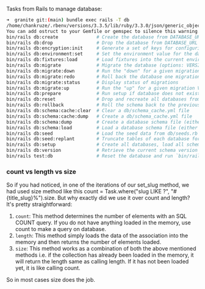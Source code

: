 Tasks from Rails to manage database:

```bash
➜  granite git:(main) bundle exec rails -T db
/home/chankruze/.rbenv/versions/3.3.5/lib/ruby/3.3.0/json/generic_object.rb:2: warning: /home/chankruze/.rbenv/versions/3.3.5/lib/ruby/3.3.0/ostruct.rb was loaded from the standard library, but will no longer be part of the default gems starting from Ruby 3.5.0.
You can add ostruct to your Gemfile or gemspec to silence this warning.
bin/rails db:create              # Create the database from DATABASE_URL or config/database.yml for the current RAI...
bin/rails db:drop                # Drop the database from DATABASE_URL or config/database.yml for the current RAILS...
bin/rails db:encryption:init     # Generate a set of keys for configuring Active Record encryption in a given envir...
bin/rails db:environment:set     # Set the environment value for the database
bin/rails db:fixtures:load       # Load fixtures into the current environment's database
bin/rails db:migrate             # Migrate the database (options: VERSION=x, VERBOSE=false, SCOPE=blog)
bin/rails db:migrate:down        # Run the "down" for a given migration VERSION
bin/rails db:migrate:redo        # Roll back the database one migration and re-migrate up (options: STEP=x, VERSION=x)
bin/rails db:migrate:status      # Display status of migrations
bin/rails db:migrate:up          # Run the "up" for a given migration VERSION
bin/rails db:prepare             # Run setup if database does not exist, or run migrations if it does
bin/rails db:reset               # Drop and recreate all databases from their schema for the current environment an...
bin/rails db:rollback            # Roll the schema back to the previous version (specify steps w/ STEP=n)
bin/rails db:schema:cache:clear  # Clear a db/schema_cache.yml file
bin/rails db:schema:cache:dump   # Create a db/schema_cache.yml file
bin/rails db:schema:dump         # Create a database schema file (either db/schema.rb or db/structure.sql, dependin...
bin/rails db:schema:load         # Load a database schema file (either db/schema.rb or db/structure.sql, depending ...
bin/rails db:seed                # Load the seed data from db/seeds.rb
bin/rails db:seed:replant        # Truncate tables of each database for current environment and load the seeds
bin/rails db:setup               # Create all databases, load all schemas, and initialize with the seed data (use d...
bin/rails db:version             # Retrieve the current schema version number
bin/rails test:db                # Reset the database and run `bin/rails test`
```

### count vs length vs size

So if you had noticed, in one of the iterations of our set_slug method, we had used size method like this count = Task.where("slug LIKE ?", "#{title_slug}%").size. But why exactly did we use it over count and length? It's pretty straightforward:

1. `count`: This method determines the number of elements with an SQL COUNT query. If you do not have anything loaded in the memory, use count to make a query on database.
1. `length`: This method simply loads the data of the association into the memory and then returns the number of elements loaded.
1. `size`: This method works as a combination of both the above mentioned methods i.e. if the collection has already been loaded in the memory, it will return the length same as calling length. If it has not been loaded yet, it is like calling count.

So in most cases size does the job.
